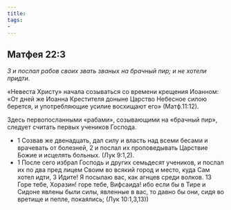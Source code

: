 ```yaml
---
title: 
tags: 
- 
---
```


## Матфея 22:3

*3 и послал рабов своих звать званых на брачный пир; и не хотели придти.*

«Невеста Христу» начала созываться со времени крещения Иоанном: «От дней же Иоанна Крестителя доныне Царство Небесное силою берется, и употребляющие усилие восхищают его» (Матф.11:12). 

Здесь первопосланными «рабами», созывающими на «брачный пир», следует считать первых учеников Господа. 

- 1 Созвав же двенадцать, дал силу и власть над всеми бесами и врачевать от болезней, 2 и послал их проповедывать Царствие Божие и исцелять больных. (Лук 9:1,2).
- 1 После сего избрал Господь и других семьдесят учеников, и послал их по два пред лицем Своим во всякий город и место, куда Сам хотел идти, 3 Идите! Я посылаю вас, как агнцев среди волков. 13 Горе тебе, Хоразин! горе тебе, Вифсаида! ибо если бы в Тире и Сидоне явлены были силы, явленные в вас, то давно бы они, сидя во вретище и пепле, покаялись; (Лук 10:1,3,13))